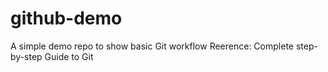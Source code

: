 # github-demo
A simple demo repo to show basic Git workflow
Reerence: Complete step-by-step Guide to Git
